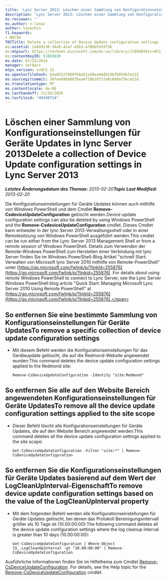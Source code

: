 ```yaml
---
title: 'Lync Server 2013: Löschen einer Sammlung von Konfigurationseinstellungen für Geräte Updates'
description: 'Lync Server 2013: Löschen einer Sammlung von Konfigurationseinstellungen für Geräte Updates.'
ms.reviewer: ''
ms.author: v-lanac
author: lanachin
f1.keywords:
- NOCSH
TOCTitle: Delete a collection of Device Update configuration settings
ms:assetid: 1a649136-34a9-42a7-a5b3-a78bbfe93f36
ms:mtpsurl: https://technet.microsoft.com/en-us/library/JJ994019(v=OCS.15)
ms:contentKeyID: 51803928
ms.date: 07/23/2014
manager: serdars
mtps_version: v=OCS.15
ms.openlocfilehash: b3a03227869f68a52a30ea94db33bfb954b7e122
ms.sourcegitcommit: 36fee89bb887bea4f18b19f17a8c69daf5bc423d
ms.translationtype: MT
ms.contentlocale: de-DE
ms.lasthandoff: 11/26/2020
ms.locfileid: "49430714"
---
```

# <a name="delete-a-collection-of-device-update-configuration-settings-in-lync-server-2013"></a><span data-ttu-id="5f5fa-103">Löschen einer Sammlung von Konfigurationseinstellungen für Geräte Updates in lync Server 2013</span><span class="sxs-lookup"><span data-stu-id="5f5fa-103">Delete a collection of Device Update configuration settings in Lync Server 2013</span></span>

<div data-xmlns="http://www.w3.org/1999/xhtml">

<div class="topic" data-xmlns="http://www.w3.org/1999/xhtml" data-msxsl="urn:schemas-microsoft-com:xslt" data-cs="https://msdn.microsoft.com/">

<div data-asp="https://msdn2.microsoft.com/asp">



</div>

<div id="mainSection">

<div id="mainBody"><span data-ttu-id="5f5fa-104">

<span> </span></span><span class="sxs-lookup"><span data-stu-id="5f5fa-104">

<span> </span></span></span>

<span data-ttu-id="5f5fa-105">_**Letztes Änderungsdatum des Themas:** 2013-02-20_</span><span class="sxs-lookup"><span data-stu-id="5f5fa-105">_**Topic Last Modified:** 2013-02-20_</span></span>

<span data-ttu-id="5f5fa-106">Die Konfigurationseinstellungen für Geräte Updates können auch mithilfe von Windows PowerShell und dem Cmdlet **Remove-CsdeviceUpdateConfiguration** gelöscht werden.</span><span class="sxs-lookup"><span data-stu-id="5f5fa-106">Device update configuration settings can also be deleted by using Windows PowerShell and the **Remove-CsdeviceUpdateConfiguration** cmdlet.</span></span> <span data-ttu-id="5f5fa-107">Dieses Cmdlet kann entweder in der lync Server 2013-Verwaltungsshell oder in einer Remotesitzung von Windows PowerShell ausgeführt werden.</span><span class="sxs-lookup"><span data-stu-id="5f5fa-107">This cmdlet can be run either from the Lync Server 2013 Management Shell or from a remote session of Windows PowerShell.</span></span> <span data-ttu-id="5f5fa-108">Details zum Verwenden der Remote-Windows PowerShell zum Herstellen einer Verbindung mit lync Server finden Sie im Windows PowerShell-Blog Artikel "schnell Start: Verwalten von Microsoft lync Server 2010 mithilfe von Remote-PowerShell" unter [https://go.microsoft.com/fwlink/p/?linkId=255876](https://go.microsoft.com/fwlink/p/?linkid=255876) .</span><span class="sxs-lookup"><span data-stu-id="5f5fa-108">For details about using remote Windows PowerShell to connect to Lync Server, see the Lync Server Windows PowerShell blog article "Quick Start: Managing Microsoft Lync Server 2010 Using Remote PowerShell" at [https://go.microsoft.com/fwlink/p/?linkId=255876](https://go.microsoft.com/fwlink/p/?linkid=255876).</span></span>

<div>


<div>

## <a name="to-remove-a-specific-collection-of-device-update-configuration-settings"></a><span data-ttu-id="5f5fa-109">So entfernen Sie eine bestimmte Sammlung von Konfigurationseinstellungen für Geräte Updates</span><span class="sxs-lookup"><span data-stu-id="5f5fa-109">To remove a specific collection of device update configuration settings</span></span>

  - <span data-ttu-id="5f5fa-110">Mit diesem Befehl werden die Konfigurationseinstellungen für das Geräteupdate gelöscht, die auf die Redmond-Website angewendet wurden:</span><span class="sxs-lookup"><span data-stu-id="5f5fa-110">This command deletes the device update configuration settings applied to the Redmond site:</span></span>
    
        Remove-CsDeviceUpdateConfiguration -Identity "site:Redmond"

</div>

<div>

## <a name="to-remove-all-the-device-update-configuration-settings-applied-to-the-site-scope"></a><span data-ttu-id="5f5fa-111">So entfernen Sie alle auf den Website Bereich angewendeten Konfigurationseinstellungen für Geräte Updates</span><span class="sxs-lookup"><span data-stu-id="5f5fa-111">To remove all the device update configuration settings applied to the site scope</span></span>

  - <span data-ttu-id="5f5fa-112">Dieser Befehl löscht alle Konfigurationseinstellungen für Geräte Updates, die auf den Website Bereich angewendet werden:</span><span class="sxs-lookup"><span data-stu-id="5f5fa-112">This command deletes all the device update configuration settings applied to the site scope:</span></span>
    
        Get-CsDeviceUpdateConfiguration -Filter "site:*" | Remove-CsDeviceUpdateConfiguration

</div>

<div>

## <a name="to-remove-device-update-configuration-settings-based-on-the-value-of-the-logcleanupinterval-property"></a><span data-ttu-id="5f5fa-113">So entfernen Sie die Konfigurationseinstellungen für Geräte Updates basierend auf dem Wert der LogCleanUpInterval-Eigenschaft</span><span class="sxs-lookup"><span data-stu-id="5f5fa-113">To remove device update configuration settings based on the value of the LogCleanUpInterval property</span></span>

  - <span data-ttu-id="5f5fa-114">Mit dem folgenden Befehl werden alle Konfigurationseinstellungen für Geräte Updates gelöscht, bei denen das Protokoll Bereinigungsintervall größer als 10 Tage ist (10.00:00:00):</span><span class="sxs-lookup"><span data-stu-id="5f5fa-114">The following command deletes all the device update configuration settings where the log cleanup interval is greater than 10 days (10.00:00:00):</span></span>
    
        Get-CsDeviceUpdateConfiguration | Where-Object {$_.LogCleanUpInterval -gt "10.00:00:00" | Remove-CsDeviceUpdateConfiguration

</div>

<span data-ttu-id="5f5fa-115">Ausführliche Informationen finden Sie im Hilfethema zum Cmdlet [Remove-CsDeviceUpdateConfiguration](https://docs.microsoft.com/powershell/module/skype/Remove-CsDeviceUpdateConfiguration) .</span><span class="sxs-lookup"><span data-stu-id="5f5fa-115">For details, see the Help topic for the [Remove-CsDeviceUpdateConfiguration](https://docs.microsoft.com/powershell/module/skype/Remove-CsDeviceUpdateConfiguration) cmdlet.</span></span>

<span data-ttu-id="5f5fa-116"></div>

</div>

<span> </span>

</div>

</div>

</span><span class="sxs-lookup"><span data-stu-id="5f5fa-116"></div>

</div>

<span> </span>

</div>

</div>

</span></span></div>

